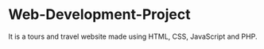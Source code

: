 # Web-Development-Project
It is a tours and travel website made using HTML, CSS, JavaScript and PHP.
